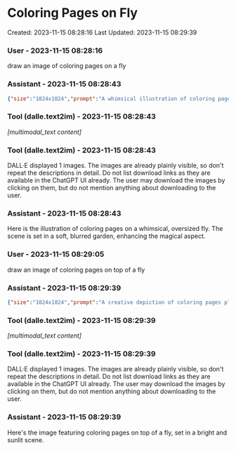 # Coloring Pages on Fly

Created: 2023-11-15 08:28:16
Last Updated: 2023-11-15 08:29:39

### User - 2023-11-15 08:28:16

draw an image of coloring pages on a fly

### Assistant - 2023-11-15 08:28:43

```json
{"size":"1024x1024","prompt":"A whimsical illustration of coloring pages floating on a fly. The fly is oversized, with detailed, translucent wings and a shiny body. The coloring pages are spread out on its back, each featuring simple, child-friendly designs like flowers, stars, and smiling suns. The pages have bold outlines for easy coloring, and some are partially colored with crayons scattered around. The background is a soft, blurred garden setting, enhancing the magical aspect of the scene."}
```

### Tool (dalle.text2im) - 2023-11-15 08:28:43

*[multimodal_text content]*

### Tool (dalle.text2im) - 2023-11-15 08:28:43


DALL·E displayed 1 images. The images are already plainly visible, so don't repeat the descriptions in detail. Do not list download links as they are available in the ChatGPT UI already. The user may download the images by clicking on them, but do not mention anything about downloading to the user.

### Assistant - 2023-11-15 08:28:43

Here is the illustration of coloring pages on a whimsical, oversized fly. The scene is set in a soft, blurred garden, enhancing the magical aspect.

### User - 2023-11-15 08:29:05

draw an image of coloring pages on top of a fly

### Assistant - 2023-11-15 08:29:39

```json
{"size":"1024x1024","prompt":"A creative depiction of coloring pages placed on top of a fly. The image shows a realistically proportioned fly, captured in great detail with its segmented body and delicate wings. On top of the fly, there are miniature coloring pages, each with intricate designs suitable for coloring. The designs include abstract patterns, small animals, and nature motifs. The scene is set on a bright, sunlit surface, like a windowsill or a table, highlighting the fly and the tiny coloring pages. The overall composition suggests a playful and imaginative concept."}
```

### Tool (dalle.text2im) - 2023-11-15 08:29:39

*[multimodal_text content]*

### Tool (dalle.text2im) - 2023-11-15 08:29:39


DALL·E displayed 1 images. The images are already plainly visible, so don't repeat the descriptions in detail. Do not list download links as they are available in the ChatGPT UI already. The user may download the images by clicking on them, but do not mention anything about downloading to the user.

### Assistant - 2023-11-15 08:29:39

Here's the image featuring coloring pages on top of a fly, set in a bright and sunlit scene.

